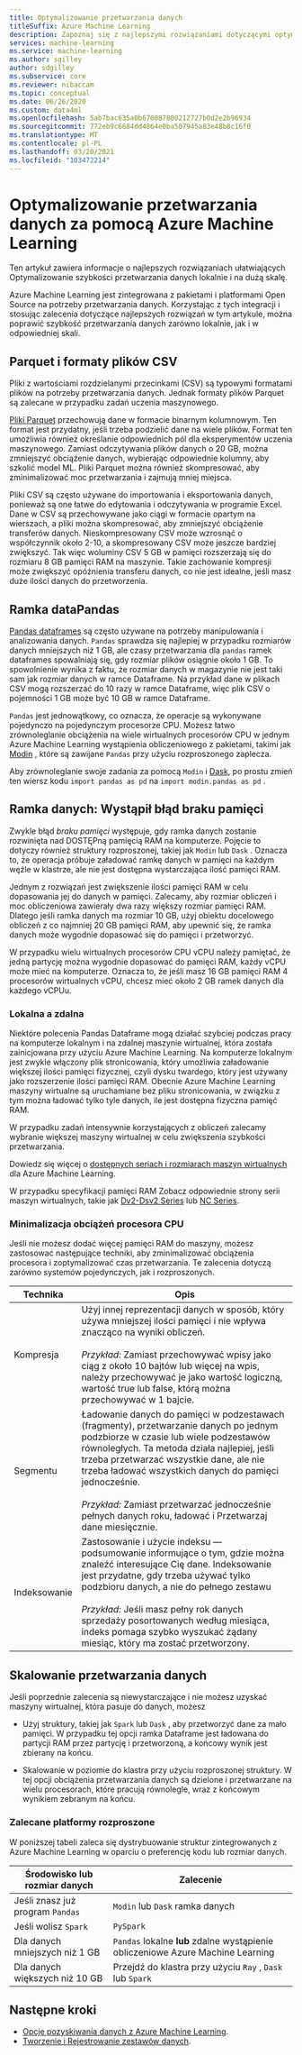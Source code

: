 ```yaml
---
title: Optymalizowanie przetwarzania danych
titleSuffix: Azure Machine Learning
description: Zapoznaj się z najlepszymi rozwiązaniami dotyczącymi optymalizowania szybkości przetwarzania danych oraz tego, jakie integracje Azure Machine Learning obsługują przetwarzanie danych na dużą skalę.
services: machine-learning
ms.service: machine-learning
ms.author: sgilley
author: sdgilley
ms.subservice: core
ms.reviewer: nibaccam
ms.topic: conceptual
ms.date: 06/26/2020
ms.custom: data4ml
ms.openlocfilehash: 5ab7bac635a0b670087800212727b0d2e2b96934
ms.sourcegitcommit: 772eb9c6684dd4864e0ba507945a83e48b8c16f0
ms.translationtype: MT
ms.contentlocale: pl-PL
ms.lasthandoff: 03/20/2021
ms.locfileid: "103472214"
---
```

# <a name="optimize-data-processing-with-azure-machine-learning"></a>Optymalizowanie przetwarzania danych za pomocą Azure Machine Learning

Ten artykuł zawiera informacje o najlepszych rozwiązaniach ułatwiających Optymalizowanie szybkości przetwarzania danych lokalnie i na dużą skalę.

Azure Machine Learning jest zintegrowana z pakietami i platformami Open Source na potrzeby przetwarzania danych. Korzystając z tych integracji i stosując zalecenia dotyczące najlepszych rozwiązań w tym artykule, można poprawić szybkość przetwarzania danych zarówno lokalnie, jak i w odpowiedniej skali.

## <a name="parquet-and-csv-file-formats"></a>Parquet i formaty plików CSV

Pliki z wartościami rozdzielanymi przecinkami (CSV) są typowymi formatami plików na potrzeby przetwarzania danych. Jednak formaty plików Parquet są zalecane w przypadku zadań uczenia maszynowego.

[Pliki Parquet](https://parquet.apache.org/) przechowują dane w formacie binarnym kolumnowym. Ten format jest przydatny, jeśli trzeba podzielić dane na wiele plików. Format ten umożliwia również określanie odpowiednich pól dla eksperymentów uczenia maszynowego. Zamiast odczytywania plików danych o 20 GB, można zmniejszyć obciążenie danych, wybierając odpowiednie kolumny, aby szkolić model ML. Pliki Parquet można również skompresować, aby zminimalizować moc przetwarzania i zajmują mniej miejsca.

Pliki CSV są często używane do importowania i eksportowania danych, ponieważ są one łatwe do edytowania i odczytywania w programie Excel. Dane w CSV są przechowywane jako ciągi w formacie opartym na wierszach, a pliki można skompresować, aby zmniejszyć obciążenie transferów danych. Nieskompresowany CSV może wzrosnąć o współczynnik około 2-10, a skompresowany CSV może jeszcze bardziej zwiększyć. Tak więc woluminy CSV 5 GB w pamięci rozszerzają się do rozmiaru 8 GB pamięci RAM na maszynie. Takie zachowanie kompresji może zwiększyć opóźnienia transferu danych, co nie jest idealne, jeśli masz duże ilości danych do przetworzenia. 

## <a name="pandas-dataframe"></a>Ramka dataPandas

[Pandas dataframes](https://pandas.pydata.org/pandas-docs/stable/getting_started/overview.html) są często używane na potrzeby manipulowania i analizowania danych. `Pandas` sprawdza się najlepiej w przypadku rozmiarów danych mniejszych niż 1 GB, ale czasy przetwarzania dla `pandas` ramek dataframes spowalniają się, gdy rozmiar plików osiągnie około 1 GB. To spowolnienie wynika z faktu, że rozmiar danych w magazynie nie jest taki sam jak rozmiar danych w ramce Dataframe. Na przykład dane w plikach CSV mogą rozszerzać do 10 razy w ramce Dataframe, więc plik CSV o pojemności 1 GB może być 10 GB w ramce Dataframe.

`Pandas` jest jednowątkowy, co oznacza, że operacje są wykonywane pojedynczo na pojedynczym procesorze CPU. Możesz łatwo zrównoleglanie obciążenia na wiele wirtualnych procesorów CPU w jednym Azure Machine Learning wystąpienia obliczeniowego z pakietami, takimi jak [Modin](https://modin.readthedocs.io/en/latest/) , które są zawijane `Pandas` przy użyciu rozproszonego zaplecza.

Aby zrównoleglanie swoje zadania za pomocą `Modin` i [Dask](https://dask.org), po prostu zmień ten wiersz kodu `import pandas as pd` na `import modin.pandas as pd` .

## <a name="dataframe-out-of-memory-error"></a>Ramka danych: Wystąpił błąd braku pamięci 

Zwykle błąd *braku pamięci* występuje, gdy ramka danych zostanie rozwinięta nad DOSTĘPną pamięcią RAM na komputerze. Pojęcie to dotyczy również struktury rozproszonej, takiej jak `Modin` lub `Dask` .  Oznacza to, że operacja próbuje załadować ramkę danych w pamięci na każdym węźle w klastrze, ale nie jest dostępna wystarczająca ilość pamięci RAM.

Jednym z rozwiązań jest zwiększenie ilości pamięci RAM w celu dopasowania jej do danych w pamięci. Zalecamy, aby rozmiar obliczeń i moc obliczeniowa zawierały dwa razy większy rozmiar pamięci RAM. Dlatego jeśli ramka danych ma rozmiar 10 GB, użyj obiektu docelowego obliczeń z co najmniej 20 GB pamięci RAM, aby upewnić się, że ramka danych może wygodnie dopasować się do pamięci i przetworzyć. 

W przypadku wielu wirtualnych procesorów CPU vCPU należy pamiętać, że jedną partycję można wygodnie dopasować do pamięci RAM, każdy vCPU może mieć na komputerze. Oznacza to, że jeśli masz 16 GB pamięci RAM 4 procesorów wirtualnych vCPU, chcesz mieć około 2 GB ramek danych dla każdego vCPUu.

### <a name="local-vs-remote"></a>Lokalna a zdalna

Niektóre polecenia Pandas Dataframe mogą działać szybciej podczas pracy na komputerze lokalnym i na zdalnej maszynie wirtualnej, która została zainicjowana przy użyciu Azure Machine Learning. Na komputerze lokalnym jest zwykle włączony plik stronicowania, który umożliwia załadowanie większej ilości pamięci fizycznej, czyli dysku twardego, który jest używany jako rozszerzenie ilości pamięci RAM. Obecnie Azure Machine Learning maszyny wirtualne są uruchamiane bez pliku stronicowania, w związku z tym można ładować tylko tyle danych, ile jest dostępna fizyczna pamięć RAM. 

W przypadku zadań intensywnie korzystających z obliczeń zalecamy wybranie większej maszyny wirtualnej w celu zwiększenia szybkości przetwarzania.

Dowiedz się więcej o [dostępnych seriach i rozmiarach maszyn wirtualnych](concept-compute-target.md#supported-vm-series-and-sizes) dla Azure Machine Learning. 

W przypadku specyfikacji pamięci RAM Zobacz odpowiednie strony serii maszyn wirtualnych, takie jak [Dv2-Dsv2 Series](../virtual-machines/dv2-dsv2-series-memory.md) lub [NC Series](../virtual-machines/nc-series.md).

### <a name="minimize-cpu-workloads"></a>Minimalizacja obciążeń procesora CPU

Jeśli nie możesz dodać więcej pamięci RAM do maszyny, możesz zastosować następujące techniki, aby zminimalizować obciążenia procesora i zoptymalizować czas przetwarzania. Te zalecenia dotyczą zarówno systemów pojedynczych, jak i rozproszonych.

Technika | Opis
----|----
Kompresja | Użyj innej reprezentacji danych w sposób, który używa mniejszej ilości pamięci i nie wpływa znacząco na wyniki obliczeń.<br><br>*Przykład:* Zamiast przechowywać wpisy jako ciąg z około 10 bajtów lub więcej na wpis, należy przechowywać je jako wartość logiczną, wartość true lub false, którą można przechowywać w 1 bajcie.
Segmentu | Ładowanie danych do pamięci w podzestawach (fragmenty), przetwarzanie danych po jednym podzbiorze w czasie lub wiele podzestawów równoległych. Ta metoda działa najlepiej, jeśli trzeba przetwarzać wszystkie dane, ale nie trzeba ładować wszystkich danych do pamięci jednocześnie. <br><br>*Przykład:* Zamiast przetwarzać jednocześnie pełnych danych roku, ładować i Przetwarzaj dane miesięcznie.
Indeksowanie | Zastosowanie i użycie indeksu — podsumowanie informujące o tym, gdzie można znaleźć interesujące Cię dane. Indeksowanie jest przydatne, gdy trzeba używać tylko podzbioru danych, a nie do pełnego zestawu<br><br>*Przykład:* Jeśli masz pełny rok danych sprzedaży posortowanych według miesiąca, indeks pomaga szybko wyszukać żądany miesiąc, który ma zostać przetworzony.

## <a name="scale-data-processing"></a>Skalowanie przetwarzania danych

Jeśli poprzednie zalecenia są niewystarczające i nie możesz uzyskać maszyny wirtualnej, która pasuje do danych, możesz 

* Użyj struktury, takiej jak `Spark` lub `Dask` , aby przetworzyć dane za mało pamięci. W przypadku tej opcji ramka Dataframe jest ładowana do partycji RAM przez partycję i przetworzoną, a końcowy wynik jest zbierany na końcu.  

* Skalowanie w poziomie do klastra przy użyciu rozproszonej struktury. W tej opcji obciążenia przetwarzania danych są dzielone i przetwarzane na wielu procesorach, które pracują równolegle, wraz z końcowym wynikiem zebranym na końcu.

### <a name="recommended-distributed-frameworks"></a>Zalecane platformy rozproszone

W poniższej tabeli zaleca się dystrybuowanie struktur zintegrowanych z Azure Machine Learning w oparciu o preferencję kodu lub rozmiar danych.

Środowisko lub rozmiar danych | Zalecenie
------|------
Jeśli znasz już program `Pandas`| `Modin` lub `Dask` ramka danych
Jeśli wolisz `Spark` | `PySpark`
Dla danych mniejszych niż 1 GB | `Pandas` lokalne **lub** zdalne wystąpienie obliczeniowe Azure Machine Learning
Dla danych większych niż 10 GB| Przejdź do klastra przy użyciu `Ray` , `Dask` lub `Spark`

## <a name="next-steps"></a>Następne kroki

* [Opcje pozyskiwania danych z Azure Machine Learning](concept-data-ingestion.md).
* [Tworzenie i Rejestrowanie zestawów danych](how-to-create-register-datasets.md).
